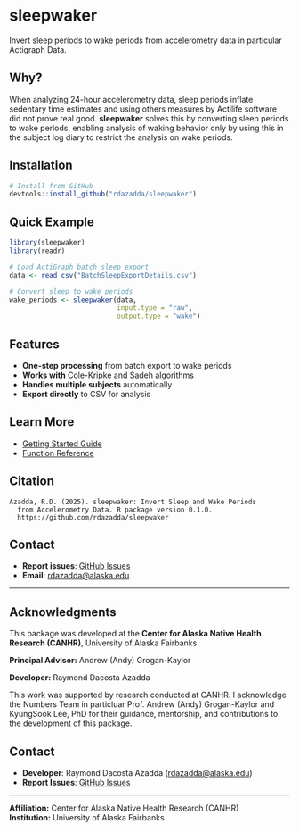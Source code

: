
# sleepwaker

Invert sleep periods to wake periods from accelerometry data in
particular Actigraph Data.

## Why?

When analyzing 24-hour accelerometry data, sleep periods inflate
sedentary time estimates and using others measures by Actilife software
did not prove real good. **sleepwaker** solves this by converting sleep
periods to wake periods, enabling analysis of waking behavior only by
using this in the subject log diary to restrict the analysis on wake
periods.

## Installation

``` r
# Install from GitHub
devtools::install_github("rdazadda/sleepwaker")
```

## Quick Example

``` r
library(sleepwaker)
library(readr)

# Load ActiGraph batch sleep export
data <- read_csv("BatchSleepExportDetails.csv")

# Convert sleep to wake periods
wake_periods <- sleepwaker(data, 
                           input.type = "raw", 
                           output.type = "wake")
```

## Features

- **One-step processing** from batch export to wake periods
- **Works with** Cole-Kripke and Sadeh algorithms
- **Handles multiple subjects** automatically
- **Export directly** to CSV for analysis

## Learn More

- [Getting Started
  Guide](https://rdazadda.github.io/sleepwaker/articles/getting-started.html)
- [Function
  Reference](https://rdazadda.github.io/sleepwaker/reference/index.html)

## Citation

    Azadda, R.D. (2025). sleepwaker: Invert Sleep and Wake Periods 
      from Accelerometry Data. R package version 0.1.0.
      https://github.com/rdazadda/sleepwaker

## Contact

- **Report issues**: [GitHub
  Issues](https://github.com/rdazadda/sleepwaker/issues)
- **Email**: <rdazadda@alaska.edu>

------------------------------------------------------------------------

## Acknowledgments

This package was developed at the **Center for Alaska Native Health
Research (CANHR)**, University of Alaska Fairbanks.

**Principal Advisor:** Andrew (Andy) Grogan-Kaylor

**Developer:** Raymond Dacosta Azadda

This work was supported by research conducted at CANHR. I acknowledge
the Numbers Team in particluar Prof. Andrew (Andy) Grogan-Kaylor and
KyungSook Lee, PhD for their guidance, mentorship, and contributions to
the development of this package.

## Contact

- **Developer**: Raymond Dacosta Azadda (<rdazadda@alaska.edu>)
- **Report Issues**: [GitHub
  Issues](https://github.com/rdazadda/sleepwaker/issues)

------------------------------------------------------------------------

**Affiliation:** Center for Alaska Native Health Research (CANHR)  
**Institution:** University of Alaska Fairbanks
